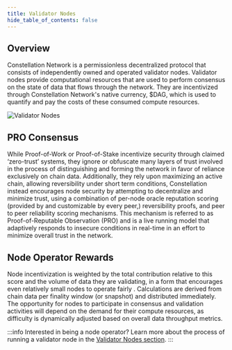```yaml
---
title: Validator Nodes
hide_table_of_contents: false
---
```


<intro-end />

## Overview
Constellation Network is a permissionless decentralized protocol that consists of independently owned and operated validator nodes. Validator nodes provide computational resources that are used to perform consensus on the state of data that flows through the network. They are incentivized through Constellation Network's native currency, $DAG, which is used to quantify and pay the costs of these consumed compute resources.

![Validator Nodes](/img/coreconcepts/nodes.png)

## PRO Consensus
While Proof-of-Work or Proof-of-Stake incentivize security through claimed ‘zero-trust’ systems, they ignore or obfuscate many layers of trust involved in the process of distinguishing and forming the network in favor of reliance exclusively on chain data. Additionally, they rely upon maximizing an active chain, allowing reversibility under short term conditions, Constellation instead encourages node security by attempting to decentralize and minimize trust, using a combination of per-node oracle reputation scoring (provided by and customizable by every peer,) reversibility proofs, and peer to peer reliability scoring mechanisms. This mechanism is referred to as Proof-of-Reputable Observation (PRO) and is a live running model that adaptively responds to insecure conditions in real-time in an effort to minimize overall trust in the network.

## Node Operator Rewards
Node incentivization is weighted by the total contribution relative to this score and the volume of data they are validating, in a form that encourages even relatively small nodes to operate fairly . Calculations are derived from chain data per finality window (or snapshot) and distributed immediately. The opportunity for nodes to participate in consensus and validation activities will depend on the demand for their compute resources, as difficulty is dynamically adjusted based on overall data throughput metrics.

:::info Interested in being a node operator?
Learn more about the process of running a validator node in the [Validator Nodes section](/nodes).
:::
